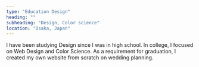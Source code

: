 ```yaml
---
type: "Education Design"
heading: ""
subheading: "Design, Color science"
location: "Osaka, Japan"
---
```


I have been studying Design since I was in high school. In college, I focused on Web Design and Color Science. As a requirement for graduation, I created my own website from scratch on wedding planning.
